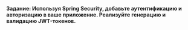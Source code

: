 **Задание: Используя Spring Security, добавьте аутентификацию и авторизацию в ваше приложение. Реализуйте генерацию и валидацию JWT-токенов.**
